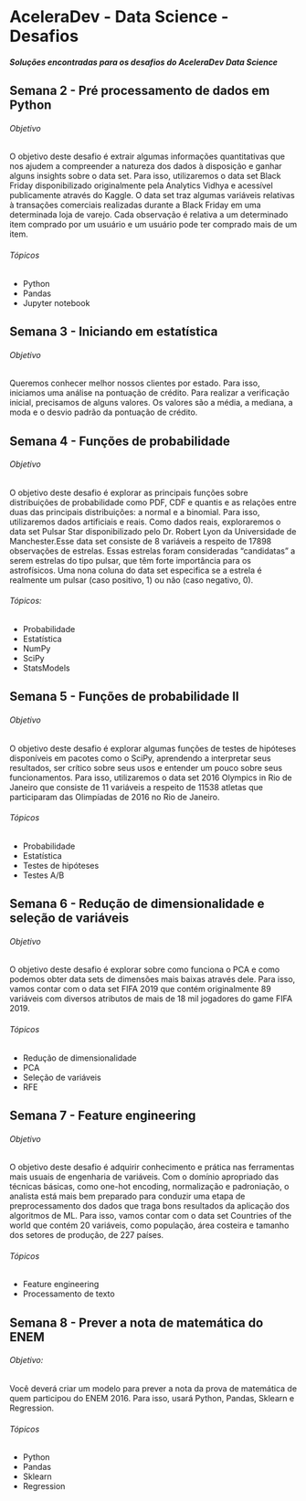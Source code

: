 # AceleraDev - Data Science - Desafios
##### Soluções encontradas para os desafios do AceleraDev Data Science

## Semana 2 - Pré processamento de dados em Python
###### Objetivo
O objetivo deste desafio é extrair algumas informações quantitativas que nos ajudem a compreender a natureza dos dados à disposição e ganhar alguns insights sobre o data set. Para isso, utilizaremos o data set Black Friday disponibilizado originalmente pela Analytics Vidhya e acessível publicamente através do Kaggle. O data set traz algumas variáveis relativas à transações comerciais realizadas durante a Black Friday em uma determinada loja de varejo. Cada observação é relativa a um determinado item comprado por um usuário e um usuário pode ter comprado mais de um item.

###### Tópicos
<ul>
  <li>Python</li>
  <li>Pandas</li>
  <li>Jupyter notebook</li> 
</ul>

## Semana 3 - Iniciando em estatística
###### Objetivo
Queremos conhecer melhor nossos clientes por estado. Para isso, iniciamos uma análise na pontuação de crédito. Para realizar a verificação inicial, precisamos de alguns valores. Os valores são a média, a mediana, a moda e o desvio padrão da pontuação de crédito.

## Semana 4 - Funções de probabilidade
###### Objetivo
O objetivo deste desafio é explorar as principais funções sobre distribuições de probabilidade como PDF, CDF e quantis e as relações entre duas das principais distribuições: a normal e a binomial.
Para isso, utilizaremos dados artificiais e reais. Como dados reais, exploraremos o data set Pulsar Star disponibilizado pelo Dr. Robert Lyon da Universidade de Manchester.Esse data set consiste de 8 variáveis a respeito de 17898 observações de estrelas. Essas estrelas foram consideradas “candidatas” a serem estrelas do tipo pulsar, que têm forte importância para os astrofísicos. Uma nona coluna do data set especifica se a estrela é realmente um pulsar (caso positivo, 1) ou não (caso negativo, 0).

###### Tópicos:

* Probabilidade
* Estatística
* NumPy
* SciPy
* StatsModels

## Semana 5 - Funções de probabilidade II

###### Objetivo
O objetivo deste desafio é explorar algumas funções de testes de hipóteses disponíveis em pacotes como o SciPy, aprendendo a interpretar seus resultados, ser crítico sobre seus usos e entender um pouco sobre seus funcionamentos. Para isso, utilizaremos o data set 2016 Olympics in Rio de Janeiro que consiste de 11 variáveis a respeito de 11538 atletas que participaram das Olimpíadas de 2016 no Rio de Janeiro.

###### Tópicos
* Probabilidade
* Estatística
* Testes de hipóteses
* Testes A/B

## Semana  6 - Redução de dimensionalidade e seleção de variáveis

###### Objetivo
O objetivo deste desafio é explorar sobre como funciona o PCA e como podemos obter data sets de dimensões mais baixas através dele. Para isso, vamos contar com o data set FIFA 2019 que contém originalmente 89 variáveis com diversos atributos de mais de 18 mil jogadores do game FIFA 2019.

###### Tópicos
* Redução de dimensionalidade
* PCA
* Seleção de variáveis
* RFE

## Semana 7 - Feature engineering
###### Objetivo
O objetivo deste desafio é adquirir conhecimento e prática nas ferramentas mais usuais de engenharia de variáveis. Com o domínio apropriado das técnicas básicas, como one-hot encoding, normalização e padroniação, o analista está mais bem preparado para conduzir uma etapa de preprocessamento dos dados que traga bons resultados da aplicação dos algoritmos de ML. Para isso, vamos contar com o data set Countries of the world que contém 20 variáveis, como população, área costeira e tamanho dos setores de produção, de 227 países.

###### Tópicos
* Feature engineering
* Processamento de texto

## Semana 8 - Prever a nota de matemática do ENEM
###### Objetivo:
Você deverá criar um modelo para prever a nota da prova de matemática de quem participou do ENEM 2016. Para isso, usará Python, Pandas, Sklearn e Regression.

###### Tópicos
* Python
* Pandas
* Sklearn
* Regression
